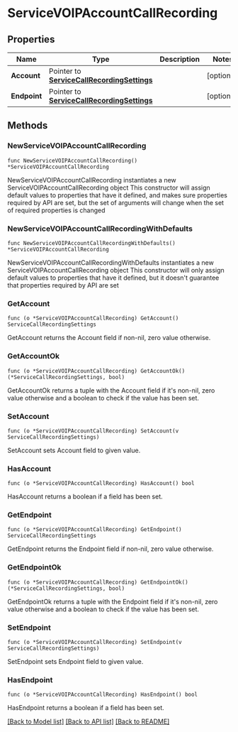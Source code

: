 # ServiceVOIPAccountCallRecording

## Properties

Name | Type | Description | Notes
------------ | ------------- | ------------- | -------------
**Account** | Pointer to [**ServiceCallRecordingSettings**](ServiceCallRecordingSettings.md) |  | [optional] 
**Endpoint** | Pointer to [**ServiceCallRecordingSettings**](ServiceCallRecordingSettings.md) |  | [optional] 

## Methods

### NewServiceVOIPAccountCallRecording

`func NewServiceVOIPAccountCallRecording() *ServiceVOIPAccountCallRecording`

NewServiceVOIPAccountCallRecording instantiates a new ServiceVOIPAccountCallRecording object
This constructor will assign default values to properties that have it defined,
and makes sure properties required by API are set, but the set of arguments
will change when the set of required properties is changed

### NewServiceVOIPAccountCallRecordingWithDefaults

`func NewServiceVOIPAccountCallRecordingWithDefaults() *ServiceVOIPAccountCallRecording`

NewServiceVOIPAccountCallRecordingWithDefaults instantiates a new ServiceVOIPAccountCallRecording object
This constructor will only assign default values to properties that have it defined,
but it doesn't guarantee that properties required by API are set

### GetAccount

`func (o *ServiceVOIPAccountCallRecording) GetAccount() ServiceCallRecordingSettings`

GetAccount returns the Account field if non-nil, zero value otherwise.

### GetAccountOk

`func (o *ServiceVOIPAccountCallRecording) GetAccountOk() (*ServiceCallRecordingSettings, bool)`

GetAccountOk returns a tuple with the Account field if it's non-nil, zero value otherwise
and a boolean to check if the value has been set.

### SetAccount

`func (o *ServiceVOIPAccountCallRecording) SetAccount(v ServiceCallRecordingSettings)`

SetAccount sets Account field to given value.

### HasAccount

`func (o *ServiceVOIPAccountCallRecording) HasAccount() bool`

HasAccount returns a boolean if a field has been set.

### GetEndpoint

`func (o *ServiceVOIPAccountCallRecording) GetEndpoint() ServiceCallRecordingSettings`

GetEndpoint returns the Endpoint field if non-nil, zero value otherwise.

### GetEndpointOk

`func (o *ServiceVOIPAccountCallRecording) GetEndpointOk() (*ServiceCallRecordingSettings, bool)`

GetEndpointOk returns a tuple with the Endpoint field if it's non-nil, zero value otherwise
and a boolean to check if the value has been set.

### SetEndpoint

`func (o *ServiceVOIPAccountCallRecording) SetEndpoint(v ServiceCallRecordingSettings)`

SetEndpoint sets Endpoint field to given value.

### HasEndpoint

`func (o *ServiceVOIPAccountCallRecording) HasEndpoint() bool`

HasEndpoint returns a boolean if a field has been set.


[[Back to Model list]](../README.md#documentation-for-models) [[Back to API list]](../README.md#documentation-for-api-endpoints) [[Back to README]](../README.md)


